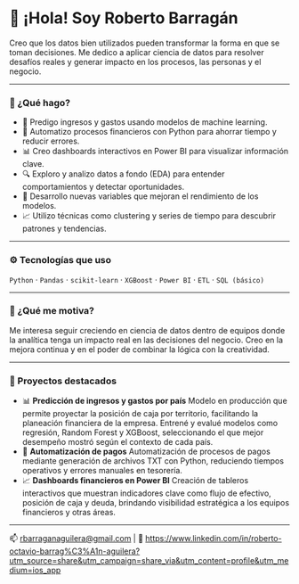 
# 👋 ¡Hola! Soy Roberto Barragán

Creo que los datos bien utilizados pueden transformar la forma en que se toman decisiones. Me dedico a aplicar ciencia de datos para resolver desafíos reales y generar impacto en los procesos, las personas y el negocio.

---

### 🧠 ¿Qué hago?

- 🔮 Predigo ingresos y gastos usando modelos de machine learning.  
- 🤖 Automatizo procesos financieros con Python para ahorrar tiempo y reducir errores.  
- 📊 Creo dashboards interactivos en Power BI para visualizar información clave.  
- 🔍 Exploro y analizo datos a fondo (EDA) para entender comportamientos y detectar oportunidades.  
- 🧩 Desarrollo nuevas variables que mejoran el rendimiento de los modelos.  
- 📈 Utilizo técnicas como clustering y series de tiempo para descubrir patrones y tendencias.

---

### ⚙️ Tecnologías que uso

`Python` · `Pandas` · `scikit-learn` · `XGBoost` · `Power BI` · `ETL` · `SQL (básico)`

---

### 🚀 ¿Qué me motiva?
Me interesa seguir creciendo en ciencia de datos dentro de equipos donde la analítica tenga un impacto real en las decisiones del negocio. Creo en la mejora continua y en el poder de combinar la lógica con la creatividad.

---

### 📌 Proyectos destacados
- 📊 **Predicción de ingresos y gastos por país**
Modelo en producción que permite proyectar la posición de caja por territorio, facilitando la planeación financiera de la empresa. Entrené y evalué modelos como regresión, Random Forest y XGBoost, seleccionando el que mejor desempeño mostró según el contexto de cada país.
- 💸 **Automatización de pagos**
Automatización de procesos de pagos mediante generación de archivos TXT con Python, reduciendo tiempos operativos y errores manuales en tesorería.
- 📈 **Dashboards financieros en Power BI**
Creación de tableros interactivos que muestran indicadores clave como flujo de efectivo, posición de caja y deuda, brindando visibilidad estratégica a los equipos financieros y otras áreas.

---

📫 rbarraganaguilera@gmail.com | 🔗 https://www.linkedin.com/in/roberto-octavio-barrag%C3%A1n-aguilera?utm_source=share&utm_campaign=share_via&utm_content=profile&utm_medium=ios_app

